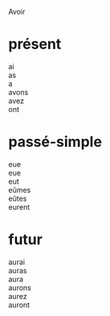 Avoir
# présent
ai      
as      
a       
avons   
avez    
ont     

# passé-simple
eue           
eue           
eut           
eûmes         
eûtes         
eurent        

# futur
aurai         
auras         
aura          
aurons        
aurez         
auront  
